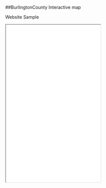 ##BurlingtonCounty Interactive map

Website Sample 

<iframe src="interactive_map.html" height="500' width="500"></iframe>
